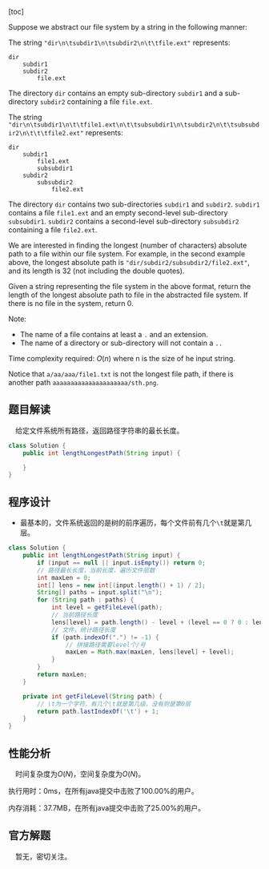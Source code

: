 [toc]

Suppose we abstract our file system by a string in the following manner:

The string `"dir\n\tsubdir1\n\tsubdir2\n\t\tfile.ext"` represents:

```
dir
    subdir1
    subdir2
        file.ext
```

The directory `dir` contains an empty sub-directory `subdir1` and a sub-directory `subdir2` containing a file `file.ext`.

The string `"dir\n\tsubdir1\n\t\tfile1.ext\n\t\tsubsubdir1\n\tsubdir2\n\t\tsubsubdir2\n\t\t\tfile2.ext"` represents:

```
dir
    subdir1
        file1.ext
        subsubdir1
    subdir2
        subsubdir2
            file2.ext
```

The directory `dir` contains two sub-directories `subdir1` and `subdir2`. `subdir1` contains a file `file1.ext` and an empty second-level sub-directory `subsubdir1`. `subdir2` contains a second-level sub-directory `subsubdir2` containing a file `file2.ext`.

We are interested in finding the longest (number of characters) absolute path to a file within our file system. For example, in the second example above, the longest absolute path is `"dir/subdir2/subsubdir2/file2.ext"`, and its length is 32 (not including the double quotes).

Given a string representing the file system in the above format, return the length of the longest absolute path to file in the abstracted file system. If there is no file in the system, return 0.

Note:

* The name of a file contains at least a `.` and an extension.
* The name of a directory or sub-directory will not contain a `..`

Time complexity required: $O(n)$ where n is the size of he input string.

Notice that `a/aa/aaa/file1.txt` is not the longest file path, if there is another path `aaaaaaaaaaaaaaaaaaaaa/sth.png`.



## 题目解读

&emsp;给定文件系统所有路径，返回路径字符串的最长长度。

```java
class Solution {
    public int lengthLongestPath(String input) {

    }
}
```

## 程序设计

* 最基本的，文件系统返回的是树的前序遍历，每个文件前有几个`\t`就是第几层。

```java
class Solution {
    public int lengthLongestPath(String input) {
        if (input == null || input.isEmpty()) return 0;
        // 路径最长长度，当前长度，遍历文件层数
        int maxLen = 0;
        int[] lens = new int[(input.length() + 1) / 2];
        String[] paths = input.split("\n");
        for (String path : paths) {
            int level = getFileLevel(path);
            // 当前路径长度
            lens[level] = path.length() - level + (level == 0 ? 0 : lens[level - 1]);
            // 文件，统计路径长度
            if (path.indexOf(".") != -1) {
                // 拼接路径需要level个/号
                maxLen = Math.max(maxLen, lens[level] + level);
            }
        }
        return maxLen;
    }

    private int getFileLevel(String path) {
        // \t为一个字符，有几个\t就是第几级，没有则是第0层
        return path.lastIndexOf('\t') + 1;
    }
}
```

## 性能分析

&emsp;时间复杂度为$O(N)$，空间复杂度为$O(N)$。

执行用时：0ms，在所有java提交中击败了100.00%的用户。

内存消耗：37.7MB，在所有java提交中击败了25.00%的用户。

## 官方解题

&emsp;暂无，密切关注。